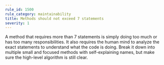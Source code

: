 ```yaml
---
rule_id: 1500
rule_category: maintainability
title: Methods should not exceed 7 statements
severity: 1
---
```

A method that requires more than 7 statements is simply doing too much or has too many responsibilities. It also requires the human mind to analyze the exact statements to understand what the code is doing. Break it down into multiple small and focused methods with self-explaining names, but make sure the high-level algorithm is still clear.
